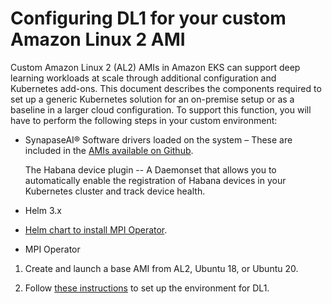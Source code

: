 # Configuring DL1 for your custom Amazon Linux 2 AMI<a name="dl1"></a>

Custom Amazon Linux 2 \(AL2\) AMIs in Amazon EKS can support deep learning workloads at scale through additional configuration and Kubernetes add\-ons\. This document describes the components required to set up a generic Kubernetes solution for an on\-premise setup or as a baseline in a larger cloud configuration\. To support this function, you will have to perform the following steps in your custom environment:
+ SynapaseAI® Software drivers loaded on the system – These are included in the [AMIs available on Github](https://github.com/aws-samples/aws-habana-baseami-pipeline)\.

  The Habana device plugin \-\- A Daemonset that allows you to automatically enable the registration of Habana devices in your Kubernetes cluster and track device health\.
+ Helm 3\.x
+ [Helm chart to install MPI Operator](https://docs.habana.ai/en/latest/Gaudi_Kubernetes/Gaudi_Kubernetes.html#habana-mpi-operator-and-helm-chart-for-kubernetes)\.
+ MPI Operator

1. Create and launch a base AMI from AL2, Ubuntu 18, or Ubuntu 20\.

1. Follow [these instructions](https://docs.habana.ai/en/latest/Gaudi_Kubernetes/Gaudi_Kubernetes.html) to set up the environment for DL1\.